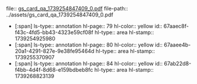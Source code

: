 file:: [gs_card_qa_1739254847409_0.pdf](../assets/gs_card_qa_1739254847409_0.pdf)
file-path:: ../assets/gs_card_qa_1739254847409_0.pdf

- [:span]
  ls-type:: annotation
  hl-page:: 79
  hl-color:: yellow
  id:: 67aaec8f-f43c-4fd5-bb43-4323e59cf08f
  hl-type:: area
  hl-stamp:: 1739254925980
- [:span]
  ls-type:: annotation
  hl-page:: 80
  hl-color:: yellow
  id:: 67aaee4b-20a1-4291-827e-9e38fe95464d
  hl-type:: area
  hl-stamp:: 1739255370907
- [:span]
  ls-type:: annotation
  hl-page:: 84
  hl-color:: yellow
  id:: 67ab22d8-f4bb-4d4f-8d68-e159bdbeb8fc
  hl-type:: area
  hl-stamp:: 1739268823139
